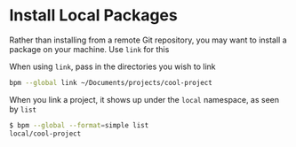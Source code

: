 # Install Local Packages

Rather than installing from a remote Git repository, you may want to install a package on your machine. Use `link` for this

When using `link`, pass in the directories you wish to link

```sh
bpm --global link ~/Documents/projects/cool-project
```

When you link a project, it shows up under the `local` namespace, as seen by `list`

```sh
$ bpm --global --format=simple list
local/cool-project
```
